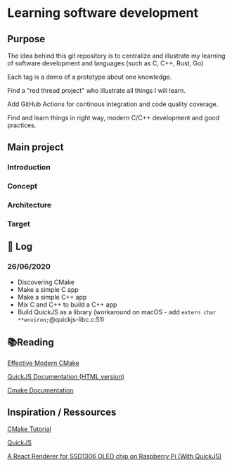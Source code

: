 

# Learning software development

## Purpose
The idea behind this git repository is to centralize and illustrate my learning of software development and languages (such as C, C++, Rust, Go)

Each tag is a demo of a prototype about one knowledge.

Find a "red thread project" who illustrate all things I will learn.

Add GitHub Actions for continous integration and code quality coverage.

Find and learn things in right way, modern C/C++ development and good practices.

## Main project
### Introduction

### Concept

### Architecture

### Target



## 🔨 Log

### 26/06/2020
- Discovering CMake
- Make a simple C app
- Make a simple C++ app
- Mix C and C++ to build a C++ app
- Build QuickJS as a library (workaround on macOS - add `extern char **environ;`@quickjs-libc.c:51)


## 📚Reading
[Effective Modern CMake](https://gist.github.com/mbinna/c61dbb39bca0e4fb7d1f73b0d66a4fd1)

[QuickJS Documentation (HTML version)](https://bellard.org/quickjs/quickjs.html)

[Cmake Documentation](https://cmake.org/cmake/help/v3.18/)

## Inspiration / Ressources
[CMake Tutorial](https://cmake.org/cmake/help/latest/guide/tutorial/index.html)

[QuickJS](https://bellard.org/quickjs/)

[A React Renderer for SSD1306 OLED chip on Raspberry Pi (With QuickJS)](https://github.com/doodlewind/react-ssd1306)